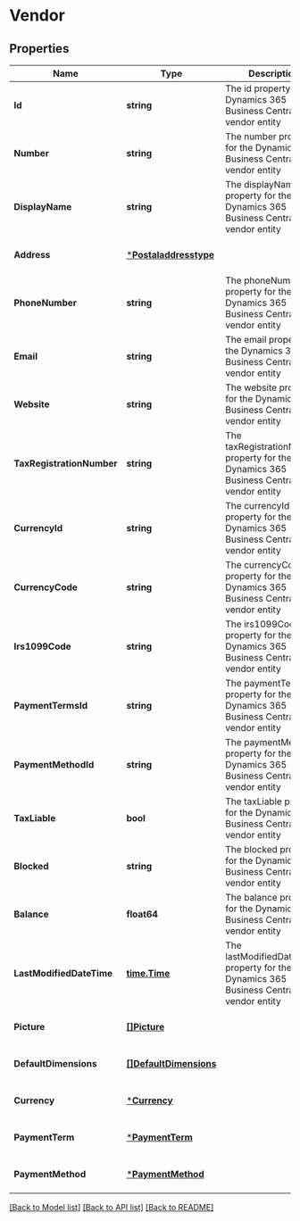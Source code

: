 # Vendor

## Properties
Name | Type | Description | Notes
------------ | ------------- | ------------- | -------------
**Id** | **string** | The id property for the Dynamics 365 Business Central vendor entity | [optional] [default to null]
**Number** | **string** | The number property for the Dynamics 365 Business Central vendor entity | [optional] [default to null]
**DisplayName** | **string** | The displayName property for the Dynamics 365 Business Central vendor entity | [optional] [default to null]
**Address** | [***Postaladdresstype**](postaladdresstype.md) |  | [optional] [default to null]
**PhoneNumber** | **string** | The phoneNumber property for the Dynamics 365 Business Central vendor entity | [optional] [default to null]
**Email** | **string** | The email property for the Dynamics 365 Business Central vendor entity | [optional] [default to null]
**Website** | **string** | The website property for the Dynamics 365 Business Central vendor entity | [optional] [default to null]
**TaxRegistrationNumber** | **string** | The taxRegistrationNumber property for the Dynamics 365 Business Central vendor entity | [optional] [default to null]
**CurrencyId** | **string** | The currencyId property for the Dynamics 365 Business Central vendor entity | [optional] [default to null]
**CurrencyCode** | **string** | The currencyCode property for the Dynamics 365 Business Central vendor entity | [optional] [default to null]
**Irs1099Code** | **string** | The irs1099Code property for the Dynamics 365 Business Central vendor entity | [optional] [default to null]
**PaymentTermsId** | **string** | The paymentTermsId property for the Dynamics 365 Business Central vendor entity | [optional] [default to null]
**PaymentMethodId** | **string** | The paymentMethodId property for the Dynamics 365 Business Central vendor entity | [optional] [default to null]
**TaxLiable** | **bool** | The taxLiable property for the Dynamics 365 Business Central vendor entity | [optional] [default to null]
**Blocked** | **string** | The blocked property for the Dynamics 365 Business Central vendor entity | [optional] [default to null]
**Balance** | **float64** | The balance property for the Dynamics 365 Business Central vendor entity | [optional] [default to null]
**LastModifiedDateTime** | [**time.Time**](time.Time.md) | The lastModifiedDateTime property for the Dynamics 365 Business Central vendor entity | [optional] [default to null]
**Picture** | [**[]Picture**](picture.md) |  | [optional] [default to null]
**DefaultDimensions** | [**[]DefaultDimensions**](defaultDimensions.md) |  | [optional] [default to null]
**Currency** | [***Currency**](currency.md) |  | [optional] [default to null]
**PaymentTerm** | [***PaymentTerm**](paymentTerm.md) |  | [optional] [default to null]
**PaymentMethod** | [***PaymentMethod**](paymentMethod.md) |  | [optional] [default to null]

[[Back to Model list]](../README.md#documentation-for-models) [[Back to API list]](../README.md#documentation-for-api-endpoints) [[Back to README]](../README.md)

